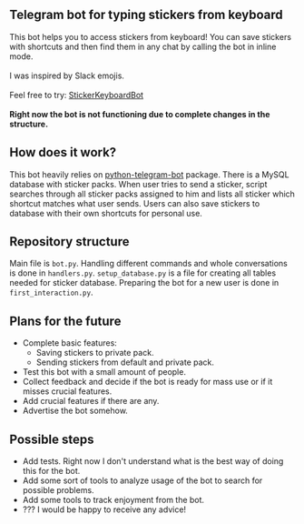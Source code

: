 ## Telegram bot for typing stickers from keyboard
This bot helps you to access stickers from keyboard! You can save stickers with shortcuts and then find them in any chat by calling the bot in inline mode. <br> <br>
I was inspired by Slack emojis. <br> <br>
Feel free to try: [StickerKeyboardBot](https://t.me/StickerKeyboardBot) <br> <br>
<b>Right now the bot is not functioning due to complete changes in the structure.</b> 

## How does it work?

This bot heavily relies on [python-telegram-bot](https://github.com/python-telegram-bot/python-telegram-bot) package. There is a MySQL database with sticker packs. When user tries to send a sticker, script searches through all sticker packs assigned to him and lists all sticker which shortcut matches what user sends. Users can also save stickers to database with their own shortcuts for personal use.  

## Repository structure

Main file is `bot.py`. Handling different commands and whole conversations is done in `handlers.py`. `setup_database.py` is a file for creating all tables needed for sticker database. Preparing the bot for a new user is done in `first_interaction.py`.

## Plans for the future

- Complete basic features:
  - Saving stickers to private pack.
  - Sending stickers from default and private pack.
- Test this bot with a small amount of people. 
- Collect feedback and decide if the bot is ready for mass use or if it misses crucial features.
- Add crucial features if there are any.
- Advertise the bot somehow.

## Possible steps

- Add tests. Right now I don't understand what is the best way of doing this for the bot.
- Add some sort of tools to analyze usage of the bot to search for possible problems.
- Add some tools to track enjoyment from the bot. 
- ??? I would be happy to receive any advice!
